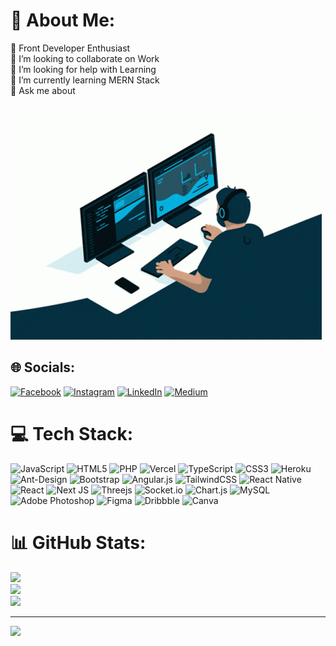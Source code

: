 # 💫 About Me:
🔭 Front Developer Enthusiast <br>👯 I’m looking to collaborate on Work<br>🤝 I’m looking for help with Learning<br>🌱 I’m currently learning MERN Stack<br>💬 Ask me about<br><br>![](https://raw.githubusercontent.com/erfjs/Apps/main/prof-img.gif)</br>


## 🌐 Socials:
[![Facebook](https://img.shields.io/badge/Facebook-%231877F2.svg?logo=Facebook&logoColor=white)](https://facebook.com/@gunz25) [![Instagram](https://img.shields.io/badge/Instagram-%23E4405F.svg?logo=Instagram&logoColor=white)](https://instagram.com/@guns_gunardi) [![LinkedIn](https://img.shields.io/badge/LinkedIn-%230077B5.svg?logo=linkedin&logoColor=white)](https://linkedin.com/in/dwigm) [![Medium](https://img.shields.io/badge/Medium-12100E?logo=medium&logoColor=white)](https://medium.com/@dwigunardimeinaki@medium.com) 

# 💻 Tech Stack:
![JavaScript](https://img.shields.io/badge/javascript-%23323330.svg?style=for-the-badge&logo=javascript&logoColor=%23F7DF1E) ![HTML5](https://img.shields.io/badge/html5-%23E34F26.svg?style=for-the-badge&logo=html5&logoColor=white) ![PHP](https://img.shields.io/badge/php-%23777BB4.svg?style=for-the-badge&logo=php&logoColor=white) ![Vercel](https://img.shields.io/badge/vercel-%23000000.svg?style=for-the-badge&logo=vercel&logoColor=white) ![TypeScript](https://img.shields.io/badge/typescript-%23007ACC.svg?style=for-the-badge&logo=typescript&logoColor=white) ![CSS3](https://img.shields.io/badge/css3-%231572B6.svg?style=for-the-badge&logo=css3&logoColor=white) ![Heroku](https://img.shields.io/badge/heroku-%23430098.svg?style=for-the-badge&logo=heroku&logoColor=white) ![Ant-Design](https://img.shields.io/badge/-AntDesign-%230170FE?style=for-the-badge&logo=ant-design&logoColor=white) ![Bootstrap](https://img.shields.io/badge/bootstrap-%23563D7C.svg?style=for-the-badge&logo=bootstrap&logoColor=white) ![Angular.js](https://img.shields.io/badge/angular.js-%23E23237.svg?style=for-the-badge&logo=angularjs&logoColor=white) ![TailwindCSS](https://img.shields.io/badge/tailwindcss-%2338B2AC.svg?style=for-the-badge&logo=tailwind-css&logoColor=white) ![React Native](https://img.shields.io/badge/react_native-%2320232a.svg?style=for-the-badge&logo=react&logoColor=%2361DAFB) ![React](https://img.shields.io/badge/react-%2320232a.svg?style=for-the-badge&logo=react&logoColor=%2361DAFB) ![Next JS](https://img.shields.io/badge/Next-black?style=for-the-badge&logo=next.js&logoColor=white) ![Threejs](https://img.shields.io/badge/threejs-black?style=for-the-badge&logo=three.js&logoColor=white) ![Socket.io](https://img.shields.io/badge/Socket.io-black?style=for-the-badge&logo=socket.io&badgeColor=010101) ![Chart.js](https://img.shields.io/badge/chart.js-F5788D.svg?style=for-the-badge&logo=chart.js&logoColor=white) ![MySQL](https://img.shields.io/badge/mysql-%2300f.svg?style=for-the-badge&logo=mysql&logoColor=white) ![Adobe Photoshop](https://img.shields.io/badge/adobephotoshop-%2331A8FF.svg?style=for-the-badge&logo=adobephotoshop&logoColor=white) 	![Figma](https://img.shields.io/badge/figma-%23F24E1E.svg?style=for-the-badge&logo=figma&logoColor=white) ![Dribbble](https://img.shields.io/badge/Dribbble-EA4C89?style=for-the-badge&logo=dribbble&logoColor=white) ![Canva](https://img.shields.io/badge/Canva-%2300C4CC.svg?style=for-the-badge&logo=Canva&logoColor=white)
# 📊 GitHub Stats:
![](https://github-readme-stats.vercel.app/api?username=dwigunardi&theme=dark&hide_border=false&include_all_commits=true&count_private=true)<br/>
![](https://github-readme-streak-stats.herokuapp.com/?user=dwigunardi&theme=dark&hide_border=false)<br/>
![](https://github-readme-stats.vercel.app/api/top-langs/?username=dwigunardi&theme=dark&hide_border=false&include_all_commits=true&count_private=true&layout=compact)

---
[![](https://visitcount.itsvg.in/api?id=dwigunardi&icon=0&color=0)](https://visitcount.itsvg.in)

<!-- Proudly created with GPRM ( https://gprm.itsvg.in ) -->
